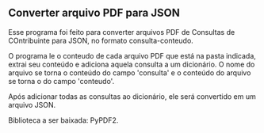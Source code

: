 Converter arquivo PDF para JSON
---
Esse programa foi feito para converter arquivos PDF de Consultas de COntribuinte para JSON, no formato consulta-conteudo.

O programa le o conteudo de cada arquivo PDF que está na pasta indicada, extrai seu conteúdo e adiciona aquela consulta a um dicionário. O nome do arquivo se torna o conteúdo do campo 'consulta' e o conteúdo do arquivo se torna o do campo 'conteudo'.

Após adicionar todas as consultas ao dicionário, ele será convertido em um arquivo JSON.

Biblioteca a ser baixada: PyPDF2. 
